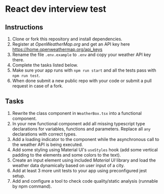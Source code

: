 # React dev interview test

## Instructions
1. Clone or fork this repository and install dependencies.
2. Register at *OpenWeatherMap.org* and get an API key here https://home.openweathermap.org/api_keys
3. Rename the file `.env.example` to `.env` and copy your weather API key there.   
4. Complete the tasks listed below.
5. Make sure your app runs with `npm run start` and all the tests pass with `npm run test`.   
6. When done submit a new public repo with your code or submit a pull request in case of a fork. 

## Tasks
1. Rewrite the class component in `WeatherBox.tsx` into a functional component.
2. In your new functional component add all missing typescript type declarations for variables, functions and parameters. Replace all `any` declarations with correct types.
3. Add a loading indicator to the component while the asynchronous call to the weather API is being executed.
4. Add some styling using Material UI's `useStyles` hook (add some vertical padding to the elements and some colors to the text).  
5. Create an input element using included *Material UI* library and load the weather data dynamically based on user input of a city.   
6. Add at least 3 more unit tests to your app using preconfigured jest setup.
7. Add and configure a tool to check code quality/static analysis (runnable by npm command).
